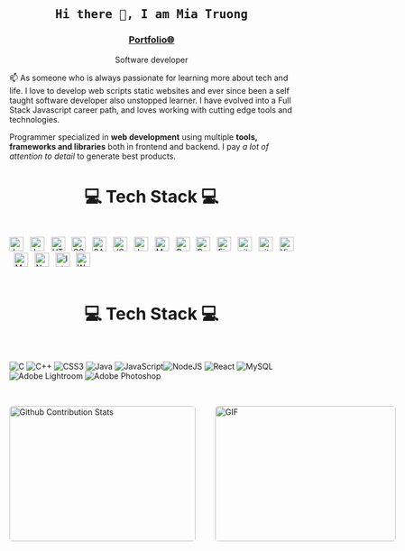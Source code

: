 <!--

## Complete list of github markdown emoji markup
https://gist.github.com/rxaviers/7360908

## technologies Icons 
https://simpleicons.org/

-->

<h2 align='center'><samp><strong>Hi there 👋, I am Mia Truong</strong></samp></h2>
<h3 align='center'><strong><a href="https://www.linkedin.com/in/duy%C3%AAn-tr%C6%B0%C6%A1ng-482140226/" target="_blank">Portfolio🌐</a></strong></h3>
<p align='center'>Software developer </p>

<p align='left'> 📫 As someone who is always passionate for learning more about tech and life. I love to develop web scripts static websites and ever since been a self taught software developer also unstopped learner. I have evolved into a Full Stack Javascript career path, and loves working with cutting edge tools and technologies.</p>

Programmer specialized in **web development** using multiple **tools, frameworks and libraries** both in frontend and backend. I pay *a lot of attention to detail* to generate best products.

<h2 align="center" style="font-size: 30px">💻 Tech Stack 💻</h2></br>
<!-- https://simpleicons.org/ -->
<span><img src="https://img.shields.io/badge/Java-282C34?style=flat&logo=java&logoColor=white" alt="Java" title="Java" height="25" /></span>
&nbsp;
<span><img src="https://img.shields.io/badge/JavaScript-282C34?logo=javascript&logoColor=F7DF1E" alt="JavaScript logo" title="JavaScript" height="25" /></span>
&nbsp;
<span><img src="https://img.shields.io/badge/HTML5-282C34?logo=html5&logoColor=E34F26" alt="HTML5 logo" title="HTML5" height="25" /></span>
&nbsp;
<span><img src="https://img.shields.io/badge/CSS3-282C34?logo=css3&logoColor=1572B6" alt="CSS3 logo" title="CSS3" height="25" /></span>
&nbsp;
<span><img src="https://img.shields.io/badge/Sass-282C34?logo=sass&logoColor=CC6699" alt="SASS logo" title="SASS" height="25" /></span>
&nbsp;
<span><img src="https://img.shields.io/badge/JSP-007396?style=flat&logo=java&logoColor=white
" alt="JSP" title="JSP" height="25" /></span>
&nbsp;
<span><img src="https://img.shields.io/badge/Java_Servlet-007396?style=flat&logo=java&logoColor=white" alt="Java Servlet" title="Java Servlet" height="25" /></span>
&nbsp;
<span><img src="https://img.shields.io/badge/MySQL-4479A1?style=flat&logo=mysql&logoColor=white
" alt="MySQL" title="MySQL" height="25" /></span>
&nbsp;
<span><img src="https://img.shields.io/badge/Bootstrap-282C34?logo=bootstrap&logoColor=7952B3" alt="Bootstrap logo" title="Bootstrap" height="25" /></span>
&nbsp;
<span><img src="https://img.shields.io/badge/ReactJS-282C34?logo=react&logoColor=61DAFB" alt="ReactJS logo" title="ReactJS" height="25" /></span>
&nbsp;
<span><img src="https://img.shields.io/badge/Figma-F24E1E?style=flat&logo=figma&logoColor=white
" alt="Figma" title="Figma" height="25" /></span>
&nbsp;
<span><img src="https://img.shields.io/badge/git-282C34?logo=git&logoColor=F05032" alt="git logo" title="git" height="25" /></span>
&nbsp;
<span><img src="https://img.shields.io/badge/GitHub-181717?style=flat&logo=github&logoColor=white" alt="github" title="github" height="25" /></span>
&nbsp;
<span><img src="https://img.shields.io/badge/VS%20Code-282C34?logo=visual-studio-code&logoColor=007ACC" alt="Visual Studio Code logo" title="Visual Studio Code" height="25" /></span>
&nbsp;
<span><img src="https://img.shields.io/badge/MySQL_Workbench-4479A1?style=flat&logo=mysql&logoColor=white" alt="MySQL Workbench" title="MySQL Workbench" height="25" /></span>
&nbsp;
<span><img src="https://img.shields.io/badge/NetBeans-1B6AC6?style=flat&logo=apache-netbeans-ide&logoColor=white" alt="NetBeans" title="NetBeans" height="25" /></span>
&nbsp;
<span><img src="https://img.shields.io/badge/IntelliJ-000000?style=flat&logo=intellij-idea&logoColor=white
" alt="IntellJ" title="IntellJ" height="25" /></span>
&nbsp;
<span><img src="https://img.shields.io/badge/WordPress-282C34?logo=wordPress&logoColor=21759B" alt="WordPress logo" title="WordPress" height="25" /></span>
&nbsp;

</br>
</br>
<h2 align="center" style="font-size: 30px">💻 Tech Stack 💻</h2></br>

![C](https://img.shields.io/badge/c-%2300599C.svg?style=for-the-badge&logo=c&logoColor=white) ![C++](https://img.shields.io/badge/c++-%2300599C.svg?style=for-the-badge&logo=c%2B%2B&logoColor=white) ![CSS3](https://img.shields.io/badge/css3-%231572B6.svg?style=for-the-badge&logo=css3&logoColor=white) ![Java](https://img.shields.io/badge/java-%23ED8B00.svg?style=for-the-badge&logo=java&logoColor=white) ![JavaScript](https://img.shields.io/badge/javascript-%23323330.svg?style=for-the-badge&logo=javascript&logoColor=%23F7DF1E)![NodeJS](https://img.shields.io/badge/node.js-6DA55F?style=for-the-badge&logo=node.js&logoColor=white) ![React](https://img.shields.io/badge/react-%2320232a.svg?style=for-the-badge&logo=react&logoColor=%2361DAFB) ![MySQL](https://img.shields.io/badge/mysql-%2300f.svg?style=for-the-badge&logo=mysql&logoColor=white) ![Adobe Lightroom](https://img.shields.io/badge/Adobe%20Lightroom-31A8FF.svg?style=for-the-badge&logo=Adobe%20Lightroom&logoColor=white) ![Adobe Photoshop](https://img.shields.io/badge/adobephotoshop-%2331A8FF.svg?style=for-the-badge&logo=adobephotoshop&logoColor=white)
</br>








</br>
<p style="display: flex; justify-contect: space-between;">
<img style="border-radius: 5px; margin-bottom: 5px" alt="Github Contribution Stats" width="330px" height="240px" src="https://github-contribution-stats.vercel.app/api/?username=duyen2310" />
<img style="border-radius: 5px; margin: 0 0 5px 35px;" alt="GIF" width="320px" height="240px" src="https://miro.medium.com/max/875/1*Urc28sbnORGOW5oyohQ06g.gif" />
</p>
